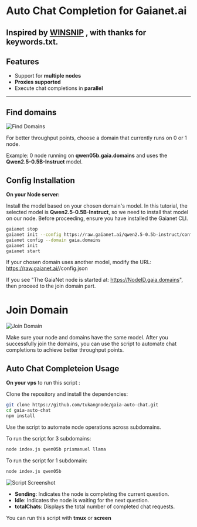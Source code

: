 # Auto Chat Completion for Gaianet.ai

Inspired by [**WINSNIP**](https://github.com/winsnip/gaiabot-winsnip) , with thanks for **keywords.txt**.
---

## Features
- Support for **multiple nodes**
- **Proxies supported**
- Execute chat completions in **parallel**


---


## Find domains

![Find Domains](https://s3.amazonaws.com/i.snag.gy/WqJdg4.jpg)


For better throughput points, choose a domain that currently runs on 0 or 1 node.

Example:
0 node running on **qwen05b.gaia.domains** and uses the **Qwen2.5-0.5B-Instruct** model.



## Config Installation

**On your Node server:**

Install the model based on your chosen domain's model. In this tutorial, the selected model is **Qwen2.5-0.5B-Instruct**, so we need to install that model on our node. Before proceeding, ensure you have installed the Gaianet CLI.



```bash
gaianet stop
gaianet init --config https://raw.gaianet.ai/qwen2.5-0.5b-instruct/config.json
gaianet config --domain gaia.domains 
gaianet init 
gaianet start
```
If your chosen domain uses another model, modify the URL:
https://raw.gaianet.ai/<chosen-model>/config.json

If you see "The GaiaNet node is started at: https://NodeID.gaia.domains", then proceed to the join domain part.


# Join Domain
![Join Domain](https://s3.amazonaws.com/i.snag.gy/gwU7mM.jpg)

Make sure your node and domains have the same model. After you successfully join the domains, you can use the script to automate chat completions to achieve better throughput points.



## Auto Chat Completeion Usage

**On your vps** to run this script :

Clone the repository and install the dependencies:
```bash
git clone https://github.com/tukangnode/gaia-auto-chat.git
cd gaia-auto-chat
npm install
```
Use the script to automate node operations across subdomains.


To run the script for 3 subdomains:

```bash
node index.js qwen05b prismanuel llama
```

To run the script for 1 subdomain:

```bash
node index.js qwen05b 
```
    
![Script Screenshot](https://s3.amazonaws.com/i.snag.gy/9bFKif.jpg)


- **Sending**: Indicates the node is completing the current question.
- **Idle**: Indicates the node is waiting for the next question.
- **totalChats**: Displays the total number of completed chat requests.

You can run this script with **tmux** or **screen**